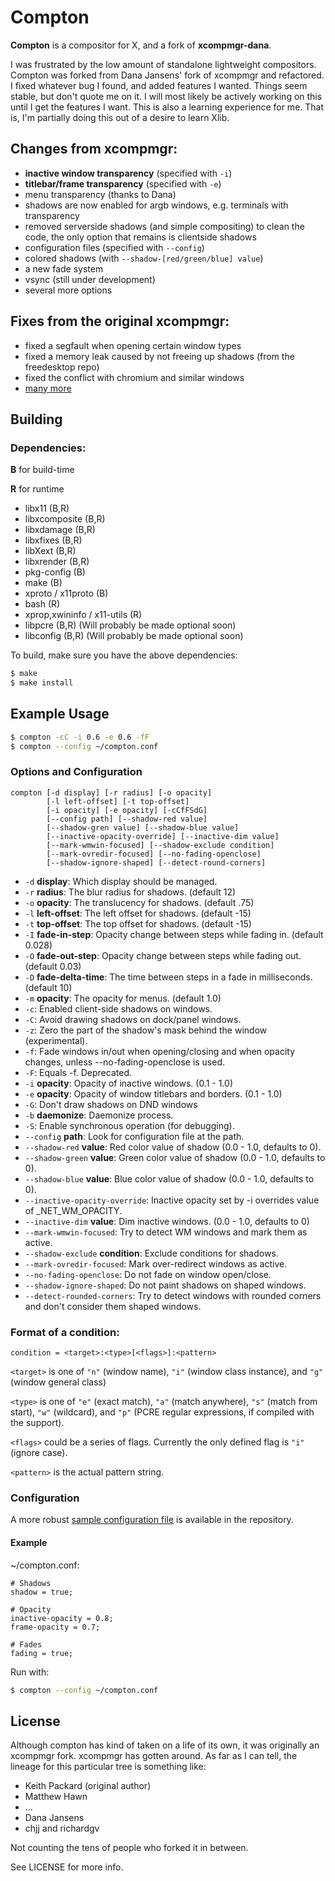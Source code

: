 # Compton

__Compton__ is a compositor for X, and a fork of __xcompmgr-dana__.

I was frustrated by the low amount of standalone lightweight compositors.
Compton was forked from Dana Jansens' fork of xcompmgr and refactored.  I fixed
whatever bug I found, and added features I wanted. Things seem stable, but don't
quote me on it. I will most likely be actively working on this until I get the
features I want. This is also a learning experience for me. That is, I'm
partially doing this out of a desire to learn Xlib.

## Changes from xcompmgr:

* __inactive window transparency__ (specified with `-i`)
* __titlebar/frame transparency__ (specified with `-e`)
* menu transparency (thanks to Dana)
* shadows are now enabled for argb windows, e.g. terminals with transparency
* removed serverside shadows (and simple compositing) to clean the code,
  the only option that remains is clientside shadows
* configuration files (specified with `--config`)
* colored shadows (with `--shadow-[red/green/blue] value`)
* a new fade system
* vsync (still under development)
* several more options

## Fixes from the original xcompmgr:

* fixed a segfault when opening certain window types
* fixed a memory leak caused by not freeing up shadows (from the freedesktop
  repo)
* fixed the conflict with chromium and similar windows
* [many more](https://github.com/chjj/compton/issues)

## Building

### Dependencies:

__B__ for build-time

__R__ for runtime

* libx11 (B,R)
* libxcomposite (B,R)
* libxdamage (B,R)
* libxfixes (B,R)
* libXext (B,R)
* libxrender (B,R)
* pkg-config (B)
* make (B)
* xproto / x11proto (B)
* bash (R)
* xprop,xwininfo / x11-utils (R)
* libpcre (B,R) (Will probably be made optional soon)
* libconfig (B,R) (Will probably be made optional soon)

To build, make sure you have the above dependencies:

``` bash
$ make
$ make install
```

## Example Usage

``` bash
$ compton -cC -i 0.6 -e 0.6 -fF
$ compton --config ~/compton.conf
```

### Options and Configuration

```
compton [-d display] [-r radius] [-o opacity]
        [-l left-offset] [-t top-offset]
        [-i opacity] [-e opacity] [-cCfFSdG]
        [--config path] [--shadow-red value]
        [--shadow-gren value] [--shadow-blue value]
        [--inactive-opacity-override] [--inactive-dim value]
        [--mark-wmwin-focused] [--shadow-exclude condition]
        [--mark-ovredir-focused] [--no-fading-openclose]
        [--shadow-ignore-shaped] [--detect-round-corners]
```

* `-d` __display__:
  Which display should be managed.
* `-r` __radius__:
  The blur radius for shadows. (default 12)
* `-o` __opacity__:
  The translucency for shadows. (default .75)
* `-l` __left-offset__:
  The left offset for shadows. (default -15)
* `-t` __top-offset__:
  The top offset for shadows. (default -15)
* `-I` __fade-in-step__:
  Opacity change between steps while fading in. (default 0.028)
* `-O` __fade-out-step__:
  Opacity change between steps while fading out. (default 0.03)
* `-D` __fade-delta-time__:
  The time between steps in a fade in milliseconds. (default 10)
* `-m` __opacity__:
  The opacity for menus. (default 1.0)
* `-c`:
  Enabled client-side shadows on windows.
* `-C`:
  Avoid drawing shadows on dock/panel windows.
* `-z`:
  Zero the part of the shadow's mask behind the window (experimental).
* `-f`:
  Fade windows in/out when opening/closing and when opacity
  changes, unless --no-fading-openclose is used.
* `-F`:
  Equals -f. Deprecated.
* `-i` __opacity__:
  Opacity of inactive windows. (0.1 - 1.0)
* `-e` __opacity__:
  Opacity of window titlebars and borders. (0.1 - 1.0)
* `-G`:
  Don't draw shadows on DND windows
* `-b` __daemonize__:
  Daemonize process.
* `-S`:
  Enable synchronous operation (for debugging).
* `--config` __path__:
  Look for configuration file at the path.
* `--shadow-red` __value__:
  Red color value of shadow (0.0 - 1.0, defaults to 0).
* `--shadow-green` __value__:
  Green color value of shadow (0.0 - 1.0, defaults to 0).
* `--shadow-blue` __value__:
  Blue color value of shadow (0.0 - 1.0, defaults to 0).
* `--inactive-opacity-override`:
  Inactive opacity set by -i overrides value of _NET_WM_OPACITY.
* `--inactive-dim` __value__:
  Dim inactive windows. (0.0 - 1.0, defaults to 0)
* `--mark-wmwin-focused`:
  Try to detect WM windows and mark them as active.
* `--shadow-exclude` __condition__:
  Exclude conditions for shadows.
* `--mark-ovredir-focused`:
  Mark over-redirect windows as active.
* `--no-fading-openclose`:
  Do not fade on window open/close.
* `--shadow-ignore-shaped`:
  Do not paint shadows on shaped windows.
* `--detect-rounded-corners`:
  Try to detect windows with rounded corners and don't consider
  them shaped windows.

### Format of a condition:

`condition = <target>:<type>[<flags>]:<pattern>`

`<target>` is one of `"n"` (window name), `"i"` (window class
instance), and `"g"` (window general class)

`<type>` is one of `"e"` (exact match), `"a"` (match anywhere),
`"s"` (match from start), `"w"` (wildcard), and `"p"` (PCRE
regular expressions, if compiled with the support).

`<flags>` could be a series of flags. Currently the only defined
flag is `"i"` (ignore case).

`<pattern>` is the actual pattern string.

### Configuration

A more robust
[sample configuration file](https://raw.github.com/chjj/compton/master/compton.sample.conf)
is available in the repository.

#### Example

~/compton.conf:

```
# Shadows
shadow = true;

# Opacity
inactive-opacity = 0.8;
frame-opacity = 0.7;

# Fades
fading = true;
```

Run with:

``` bash
$ compton --config ~/compton.conf
```

## License

Although compton has kind of taken on a life of its own, it was originally
an xcompmgr fork. xcompmgr has gotten around. As far as I can tell, the lineage
for this particular tree is something like:

* Keith Packard (original author)
* Matthew Hawn
* ...
* Dana Jansens
* chjj and richardgv

Not counting the tens of people who forked it in between.

See LICENSE for more info.
